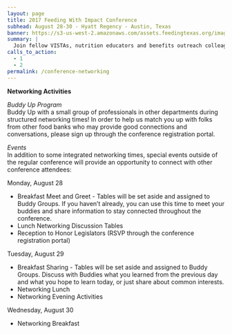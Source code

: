 ```yaml
---
layout: page
title: 2017 Feeding With Impact Conference
subhead: August 28-30 - Hyatt Regency - Austin, Texas
banner: https://s3-us-west-2.amazonaws.com/assets.feedingtexas.org/images/banners/banner-02.jpg
summary: |
  Join fellow VISTAs, nutrition educators and benefits outreach colleagues in Austin for the third annual “Feeding With Impact” Conference. 
calls_to_action:
  - 1
  - 2
permalink: /conference-networking
---
```

**Networking Activities**

*Buddy Up Program*     
Buddy Up with a small group of professionals in other departments during structured networking times! In order to help us match you up with folks from other food banks who may provide good connections and conversations, please sign up through the conference registration portal.

*Events*    
In addition to some integrated networking times, special events outside of the regular conference will provide an opportunity to connect with other conference attendees: 

Monday, August 28    

* Breakfast Meet and Greet - Tables will be set aside and assigned to Buddy Groups. If you haven’t already, you can use this time to meet your buddies and share information to stay connected throughout the conference.
* Lunch Networking Discussion Tables
* Reception to Honor Legislators (RSVP through the conference registration portal)

Tuesday, August 29    

* Breakfast Sharing - Tables will be set aside and assigned to Buddy Groups. Discuss with Buddies what you learned from the previous day and what you hope to learn today, or just share about common interests.
* Networking Lunch
* Networking Evening Activities

Wednesday, August 30     

* Networking Breakfast
